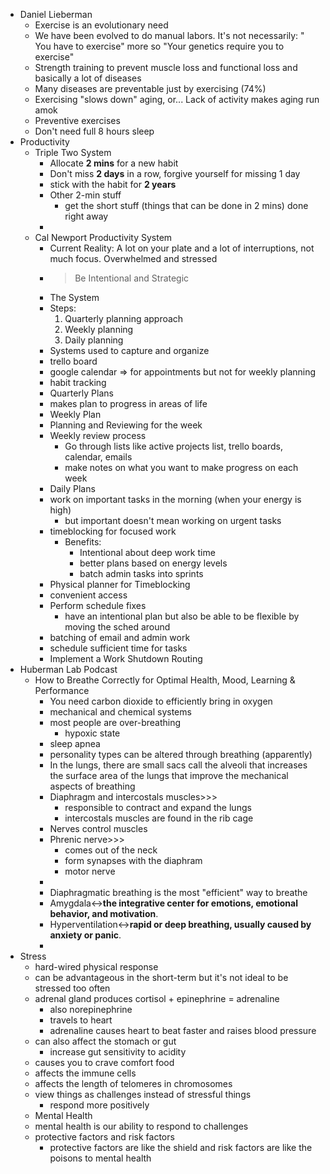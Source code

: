 - Daniel Lieberman
    - Exercise is an evolutionary need
    - We have been evolved to do manual labors. It's not necessarily: " You have to exercise" more so "Your genetics require you to exercise"
    - Strength training to prevent muscle loss and functional loss and basically a lot of diseases
    - Many diseases are preventable just by exercising (74%)
    - Exercising "slows down" aging, or... Lack of activity makes aging run amok
    - Preventive exercises
    - Don't need full 8 hours sleep
- Productivity
    - Triple Two System
        - Allocate **2 mins** for a new habit
        - Don't miss **2 days** in a row, forgive yourself for missing 1 day
        - stick with the habit for **2 years** 
        - Other 2-min stuff
            - get the short stuff (things that can be done in 2 mins) done right away
        - 
    - Cal Newport Productivity System
        - Current Reality: A lot on your plate and a lot of interruptions, not much focus. Overwhelmed and stressed
        - > Be Intentional and Strategic
        - The System
        - Steps:
            1. Quarterly planning approach
            2. Weekly planning
            3. Daily planning
        - Systems used to capture and organize
        - trello board
        - google calendar ⇒ for appointments but not for weekly planning
        - habit tracking
        - Quarterly Plans
        - makes plan to progress in areas of life
        - Weekly Plan
        - Planning and Reviewing for the week
        - Weekly review process
            - Go through lists like active projects list, trello boards, calendar, emails
            - make notes on what you want to make progress on each week
        - Daily Plans
        - work on important tasks in the morning (when your energy is high)
            - but important doesn't mean working on urgent tasks
        - timeblocking for focused work
            - Benefits:
                - Intentional about deep work time
                - better plans based on energy levels
                - batch admin tasks into sprints
        - Physical planner for Timeblocking
        - convenient access
        - Perform schedule fixes
            - have an intentional plan but also be able to be flexible by moving the sched around
        - batching of email and admin work
        - schedule sufficient time for tasks
        - Implement a Work Shutdown Routing
- Huberman Lab Podcast
    - How to Breathe Correctly for Optimal Health, Mood, Learning & Performance
        - You need carbon dioxide to efficiently bring in oxygen
        - mechanical and chemical systems
        - most people are over-breathing
            - hypoxic state 
        - sleep apnea
        - personality types can be altered through breathing (apparently)
        - In the lungs, there are small sacs call the alveoli that increases the surface area of the lungs that improve the mechanical aspects of breathing
        - Diaphragm and intercostals muscles>>>
            - responsible to contract and expand the lungs
            - intercostals muscles are found in the rib cage
        - Nerves control muscles
        - Phrenic nerve>>>
            - comes out of the neck
            - form synapses with the diaphram
            - motor nerve
        - 
        - Diaphragmatic breathing is the most "efficient" way to breathe
        - Amygdala↔**the integrative center for emotions, emotional behavior, and motivation**.
        - Hyperventilation↔**rapid or deep breathing, usually caused by anxiety or panic**.
        - 
- Stress
    - hard-wired physical response
    - can be advantageous in the short-term but it's not ideal to be stressed too often
    - adrenal gland produces cortisol + epinephrine = adrenaline
        - also norepinephrine
        - travels to heart
        - adrenaline causes heart to beat faster and raises blood pressure
    - can also affect the stomach or gut
        - increase gut sensitivity to acidity
    - causes you to crave comfort food
    - affects the immune cells
    - affects the length of telomeres in chromosomes
    - view things as challenges instead of stressful things
        - respond more positively
    - Mental Health
    - mental health is our ability to respond to challenges
    - protective factors and risk factors
        - protective factors are like the shield and risk factors are like the poisons to mental health
